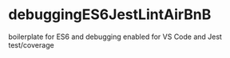 # debuggingES6JestLintAirBnB
boilerplate for ES6 and debugging enabled for VS Code and Jest test/coverage
